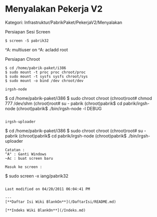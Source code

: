 # Menyalakan Pekerja V2
Kategori: Infrastruktur/PabrikPaket/PekerjaV2/Menyalakan

Persiapan Sesi Screen
```
$ screen -S pabrik32
```
^A: multiuser on
^A: acladd root

Persiapan Chroot
```
$ cd /home/pabrik-paket/i386
$ sudo mount -t proc proc chroot/proc
$ sudo mount -t sysfs sysfs chroot/sys
$ sudo mount -o bind /dev chroot/dev

irgsh-node
```
$ cd /home/pabrik-paket/i386
$ sudo chroot chroot
(chroot)root# chmod 777 /dev/shm
(chroot)root# su - pabrik
(chroot)pabrik$ cd pabrik/irgsh-node
(chroot)pabrik$ ./bin/irgsh-node -l DEBUG
```

irgsh-uploader
```
$ cd /home/pabrik-paket/i386
$ sudo chroot chroot
(chroot)root# su - pabrik
(chroot)pabrik$ cd pabrik/irgsh-node
(chroot)pabrik$ ./bin/irgsh-uploader
```
Catatan :
^A" : Ganti Windows
~Ac : buat screen baru

Masuk ke screen :

```
$ sudo screen -x iang/pabrik32
```

Last modified on 04/20/2011 06:04:41 PM

---
[**Daftar Isi Wiki BlankOn**](/DaftarIsi/README.md)
 
[**Indeks Wiki BlankOn**](/Indeks.md)
